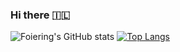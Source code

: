 ### Hi there 🇮🇱

![Foiering's GitHub stats](https://github-readme-stats.vercel.app/api?username=FoieringSerjo&show_icons=true&&hide=stars,contribs&theme=aura)
[![Top Langs](https://github-readme-stats.vercel.app/api/top-langs/?username=FoieringSerjo&layout=compact&hide=css,html,scss,handlebars,vue&theme=aura)](https://github.com/anuraghazra/github-readme-stats)
<!-- [![Readme Card](https://github-readme-stats.vercel.app/api/pin/?username=FoieringSerjo&repo=FoieringSerjo)](https://github.com/anuraghazra/github-readme-stats) -->


<!--
**FoieringSerjo/FoieringSerjo** is a ✨ _special_ ✨ repository because its `README.md` (this file) appears on your GitHub profile.

Here are some ideas to get you started:

- 🔭 I’m currently working on ...
- 🌱 I’m currently learning ...
- 👯 I’m looking to collaborate on ...
- 🤔 I’m looking for help with ...
- 💬 Ask me about ...
- 📫 How to reach me: ...
- 😄 Pronouns: ...
- ⚡ Fun fact: ...
-->

